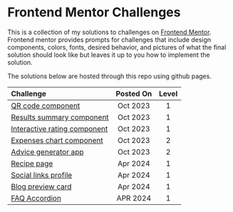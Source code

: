 # Frontend Mentor Challenges

This is a collection of my solutions to challenges on  [Frontend Mentor](https://www.frontendmentor.io/home). Frontend mentor provides prompts for challenges that include design components, colors, fonts, desired behavior, and pictures of what the final solution should look like but leaves it up to you how to implement the solution.

The solutions below are hosted through this repo using github pages.

| Challenge                                                                                                                           | Posted On | Level |
| :---------------------------------------------------------------------------------------------------------------------------------- | :-------: | :---: |
| [QR code component](https://johncraven.github.io/frontendmentor-challenges/qr-code-component-main/index.html)                       | Oct 2023  |   1   |
| [Results summary component](https://johncraven.github.io/frontendmentor-challenges/results-summary-component-main/index.html)       | Oct 2023  |   1   |
| [Interactive rating component](https://johncraven.github.io/frontendmentor-challenges/interactive-rating-component-main/index.html) | Oct 2023  |   1   |
| [Expenses chart component](https://johncraven.github.io/frontendmentor-challenges/expenses-chart-component-main/index.html)         | Oct 2023  |   2   |
| [Advice generator app](https://johncraven.github.io/frontendmentor-challenges/advice-generator-app-main/index.html)                 | Oct 2023  |   2   |
| [Recipe page](https://johncraven.github.io/frontendmentor-challenges/recipe-page-main/index.html)                                   | Apr 2024  |   1   |
| [Social links profile](https://johncraven.github.io/frontendmentor-challenges/social-links-profile-main/index.html)                 | Apr 2024  |   1   |
| [Blog preview card](https://johncraven.github.io/frontendmentor-challenges/blog-preview-card-main/index.html)                       | Apr 2024  |   1   |
| [FAQ Accordion](https://johncraven.github.io/frontendmentor-challenges/faq-accordion-main/index.html)                               | APR 2024  |   1   |
